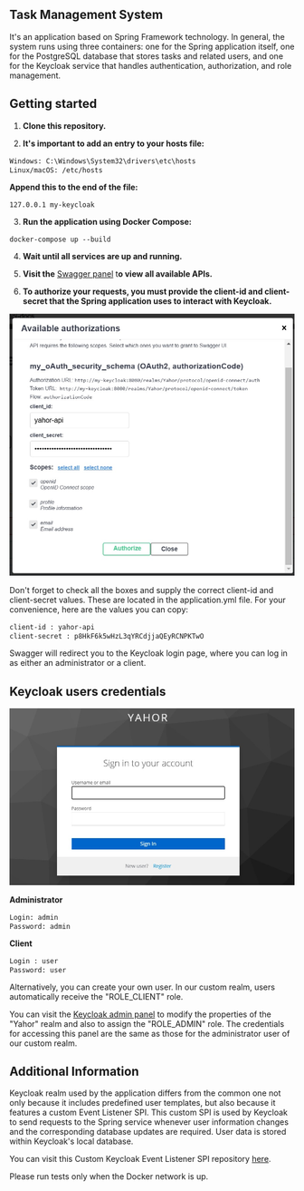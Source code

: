 ## Task Management System
It's an application based on Spring Framework technology. In general, the system runs using three containers: one for the Spring application itself, one for the PostgreSQL database that stores tasks and related users, and one for the Keycloak service that handles authentication, authorization, and role management.

## Getting started
1.  **Clone this repository.**

2. **It's important to add an entry to your hosts file:**
```
Windows: C:\Windows\System32\drivers\etc\hosts
Linux/macOS: /etc/hosts
```
**Append this to the end of the file:**
```
127.0.0.1 my-keycloak
```

3. **Run the application using Docker Compose:**

```
docker-compose up --build
```

4. **Wait until all services are up and running.**

5. **Visit the** [Swagger panel](http://localhost:8081/swagger-ui/index.html#/ "Swagger panel") t**o view all available APIs.**
6. **To authorize your requests, you must provide the client-id and client-secret that the Spring application uses to interact with Keycloak.**

![Swagger Oauth parameters](https://github.com/yeargor/TaskManagementSystem/blob/57fc16b91d51261090e3550d88c01a2e9ebf2953/readme-images/screen1.jpg)

Don't forget to check all the boxes and supply the correct client-id and client-secret values. These are located in the application.yml file. For your convenience, here are the values you can copy:
```
client-id : yahor-api
client-secret : p8HkF6k5wHzL3qYRCdjjaQEyRCNPKTwO
```

Swagger will redirect you to the Keycloak login page, where you can log in as either an administrator or a client.
## Keycloak users credentials

![Keycloak login page](https://github.com/yeargor/TaskManagementSystem/blob/57fc16b91d51261090e3550d88c01a2e9ebf2953/readme-images/screen2.jpg)

**Administrator**
```
Login: admin
Password: admin
```
**Client**
```
Login : user
Password: user
```
Alternatively, you can create your own user. In our custom realm, users automatically receive the "ROLE_CLIENT" role.

You can visit the [Keycloak admin panel](http://localhost:8080 "Keycloak admin panel")  to modify the properties of the "Yahor" realm and also to assign the "ROLE_ADMIN" role. The credentials for accessing this panel are the same as those for the administrator user of our custom realm.

## Additional Information
Keycloak realm used by the application differs from the common one not only because it includes predefined user templates, but also because it features a custom Event Listener SPI. This custom SPI is used by Keycloak to send requests to the Spring service whenever user information changes and the corresponding database updates are required. User data is stored within Keycloak's local database.

You can visit this Custom Keycloak Event Listener SPI repository [here](https://github.com/yeargor/CustomKeycloakEventListenerSPI/blob/main/src/main/java/org/yeagor/auth/provider/CustomEventListenerProviderFactory.java "here").

Please run tests only when the Docker network is up.

